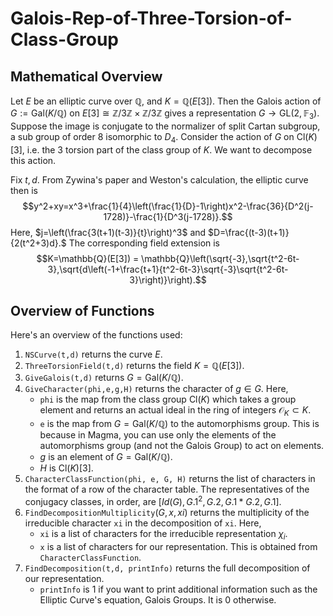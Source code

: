 # Galois-Rep-of-Three-Torsion-of-Class-Group
## Mathematical Overview
Let $E$ be an elliptic curve over $\mathbb{Q}$, and $K = \mathbb{Q}(E[3]).$ Then the Galois action of $G:=\text{Gal}(K/\mathbb{Q})$ on $E[3] \cong \mathbb{Z}/3\mathbb{Z} \times \mathbb{Z}/3\mathbb{Z}$ gives a representation $G \to \text{GL}(2,\mathbb{F}_3).$ Suppose the image is conjugate to the normalizer of split Cartan subgroup, a sub group of order $8$ isomorphic to $D_4.$ Consider the action of $G$ on $\text{Cl}(K)[3],$ i.e. the $3$ torsion part of the class group of $K.$ We want to decompose this action.

Fix $t,d.$ From Zywina's paper and Weston's calculation, the elliptic curve then is
$$y^2+xy=x^3+\frac{1}{4}\left(\frac{1}{D}-1\right)x^2-\frac{36}{D^2(j-1728)}-\frac{1}{D^3(j-1728)}.$$
Here, $j=\left(\frac{3(t+1)(t-3)}{t}\right)^3$ and $D=\frac{(t-3)(t+1)}{2(t^2+3)d}.$
The corresponding field extension is
$$K=\mathbb{Q}(E[3]) = \mathbb{Q}\left(\sqrt{-3},\sqrt{t^2-6t-3},\sqrt{d\left(-1+\frac{t+1}{t^2-6t-3}\sqrt{-3}\sqrt{t^2-6t-3}\right)}\right).$$

## Overview of Functions 
Here's an overview of the functions used:
1. $\texttt{NSCurve(t,d)}$ returns the curve $E.$
4. $\texttt{ThreeTorsionField(t,d)}$ returns the field $K = \mathbb{Q}(E[3]).$
5. $\texttt{GiveGalois(t,d)}$ returns $G=\text{Gal}(K/\mathbb{Q}).$
6. $\texttt{GiveCharacter(phi,e,g,H)}$ returns the character of $g \in G.$ Here,
   - $\texttt{phi}$ is the map from the class group $\text{Cl}(K)$ which takes a group element and returns an actual ideal in the ring of integers $\mathcal{O}_K \subset K.$
   - $\texttt{e}$ is the map from $G=\text{Gal}(K/\mathbb{Q})$ to the automorphisms group. This is because in Magma, you can use only the elements of the automorphisms group (and not the Galois Group) to act on elements.
   - $g$ is an element of $G=\text{Gal}(K/\mathbb{Q}).$
   - $H$ is $\text{Cl}(K)[3].$
7. $\texttt{CharacterClassFunction(phi, e, G, H)}$ returns the list of characters in the format of a row of the character table. The representatives of the conjugacy classes, in order, are $[Id(G), G.1^2, G.2, G.1*G.2, G.1].$
8. $\texttt{FindDecompositionMultiplicity}(G, x, xi)$ returns the multiplicity of the irreducible character $\texttt{xi}$ in the decomposition of $\texttt{xi}.$ Here,
   - $\texttt{xi}$ is a list of characters for the irreducible representation $\chi_i.$
   - $\texttt{x}$ is a list of characters for our representation. This is obtained from $\texttt{CharacterClassFunction}.$
9. $\texttt{FindDecomposition(t,d, printInfo)}$ returns the full decomposition of our representation.
   - $\texttt{printInfo}$ is $1$ if you want to print additional information such as the Elliptic Curve's equation, Galois Groups. It is $0$ otherwise. 


